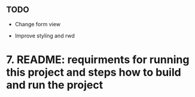 ## TODO

- Change form view

- Improve styling and rwd

# 7. README: requirments for running this project and steps how to build and run the project
